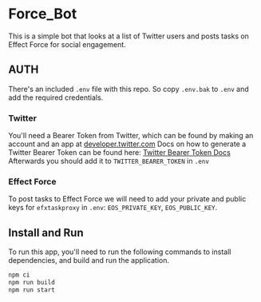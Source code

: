 # Force_Bot

This is a simple bot that looks at a list of Twitter users and posts tasks on Effect Force for social engagement.

## AUTH

There's an included `.env` file with this repo.
So copy `.env.bak` to `.env` and add the required credentials.

### Twitter

You'll need a Bearer Token from Twitter, which can be found by making an account and an app at [developer.twitter.com](https://developer.twitter.com)
Docs on how to generate a Twitter Bearer Token can be found here: [Twitter Bearer Token Docs](https://developer.twitter.com/en/docs/authentication/oauth-2-0/bearer-tokens)
Afterwards you should add it to `TWITTER_BEARER_TOKEN` in `.env`

### Effect Force

To post tasks to Effect Force we will need to add your private and public keys for `efxtaskproxy` in `.env`: `EOS_PRIVATE_KEY`, `EOS_PUBLIC_KEY`.

## Install and Run

To run this app, you'll need to run the following commands to install dependencies, and build and run the application.

```bash
npm ci
npm run build
npm run start
```
